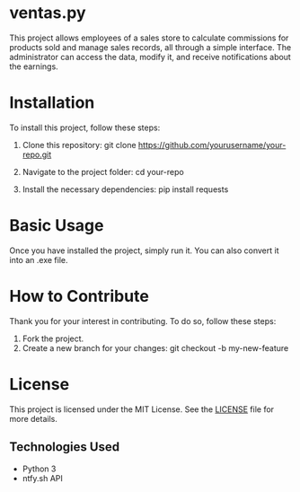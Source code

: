 # ventas.py
This project allows employees of a sales store to calculate commissions for products sold and manage sales records, all through a simple interface. The administrator can access the data, modify it, and receive notifications about the earnings.


# Installation
To install this project, follow these steps:

1. Clone this repository:
    git clone https://github.com/yourusername/your-repo.git

2. Navigate to the project folder:
    cd your-repo

3. Install the necessary dependencies:
    pip install requests


# Basic Usage
Once you have installed the project, simply run it. You can also convert it into an .exe file.


# How to Contribute
Thank you for your interest in contributing. To do so, follow these steps:

1. Fork the project.
2. Create a new branch for your changes:
   git checkout -b my-new-feature


# License
This project is licensed under the MIT License. See the [LICENSE](LICENSE) file for more details.


## Technologies Used
- Python 3
- ntfy.sh API
